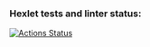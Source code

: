 ### Hexlet tests and linter status:
[![Actions Status](https://github.com/AnastasiiaXX/devops-for-programmers-project-74/actions/workflows/hexlet-check.yml/badge.svg)](https://github.com/AnastasiiaXX/devops-for-programmers-project-74/actions)